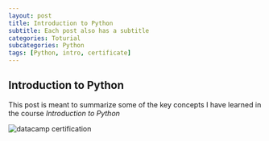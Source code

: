 ```yaml
---
layout: post
title: Introduction to Python
subtitle: Each post also has a subtitle
categories: Toturial
subcategories: Python
tags: [Python, intro, certificate]
---
```


## Introduction to Python

This post is meant to summarize some of the key concepts I have learned in the course *Introduction to Python*


![datacamp certification](/assets/images/banners/datacamp_certificate_dummy.jpg)
